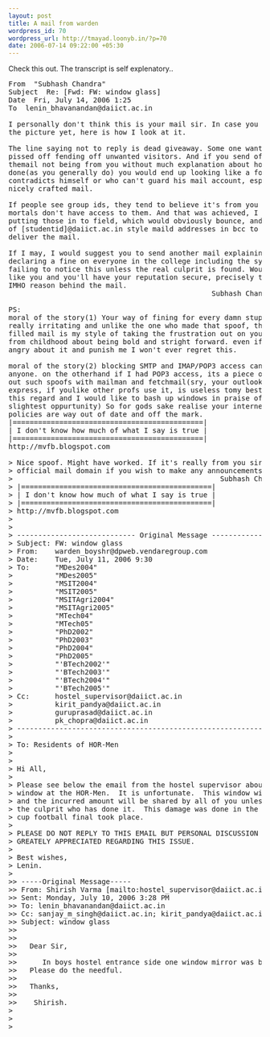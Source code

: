 ```yaml
--- 
layout: post
title: A mail from warden
wordpress_id: 70
wordpress_url: http://tmayad.loonyb.in/?p=70
date: 2006-07-14 09:22:00 +05:30
---
```

<p>Check this out. The transcript is self explenatory..</p>

<pre>
From  "Subhash Chandra" <subhash_dontireddy@daiict.ac.in>
Subject  Re: [Fwd: FW: window glass]
Date  Fri, July 14, 2006 1:25
To  lenin_bhavanandan@daiict.ac.in

I personally don't think this is your mail sir. In case you haven't got
the picture yet, here is how I look at it.

The line saying not to reply is dead giveaway. Some one wants you to get
pissed off fending off unwanted visitors. And if you send of a mail about
themail not being from you without much explanation about how it is
done(as you generally do) you would end up looking like a fool who
contradicts himself or who can't guard his mail account, esp. after that
nicely crafted mail.

If people see group ids, they tend to believe it's from you as us lesser
mortals don't have access to them. And that was achieved, I think, by
putting those in to field, which would obviously bounce, and the long list
of [studentid]@daiict.ac.in style maild addresses in bcc to actually
deliver the mail.

If I may, I would suggest you to send another mail explaining this and
declaring a fine on everyone in the college including the sys admins for
failing to notice this unless the real culprit is found. Would be so much
like you and you'll have your reputation secure, precisely the content and
IMHO reason behind the mail.
                                                Subhash Chandra

PS:
moral of the story(1) Your way of fining for every damn stupid thing is
really irritating and unlike the one who made that spoof, this sircasm
filled mail is my style of taking the frustration out on you. I was taught
from childhood about being bold and stright forward. even if you are tobe
angry about it and punish me I won't ever regret this.

moral of the story(2) blocking SMTP and IMAP/POP3 access can not stop
anyone. on the otherhand if I had POP3 access, its a piece of cake to fish
out such spoofs with mailman and fetchmail(sry, your outlook/outlook
express, if youlike other profs use it, is useless tomy best knowledge in
this regard and I would like to bash up windows in praise of linux at the
slightest oppurtunity) So for gods sake realise your internet/intranet
policies are way out of date and off the mark.
|=============================================|
| I don't know how much of what I say is true |
|=============================================|
http://mvfb.blogspot.com

> Nice spoof. Might have worked. If it's really from you sir, please use
> official mail domain if you wish to make any announcements.
>                                                 Subhash Chandra
> |=============================================|
> | I don't know how much of what I say is true |
> |=============================================|
> http://mvfb.blogspot.com
>
>
> ---------------------------- Original Message ----------------------------
> Subject: FW: window glass
> From:    warden_boyshr@dpweb.vendaregroup.com
> Date:    Tue, July 11, 2006 9:30
> To:      "MDes2004" <mdes2004@da-iict.org>
>          "MDes2005" <mdes2005@da-iict.org>
>          "MSIT2004" <msit2004@da-iict.org>
>          "MSIT2005" <msit2005@da-iict.org>
>          "MSITAgri2004" <msitagri2004@da-iict.org>
>          "MSITAgri2005" <msitagri2005@da-iict.org>
>          "MTech04" <mtech2004@da-iict.org>
>          "MTech05" <mtech2005@da-iict.org>
>          "PhD2002" <phd2002@da-iict.org>
>          "PhD2003" <phd2003@da-iict.org>
>          "PhD2004" <phd2004@da-iict.org>
>          "PhD2005" <phd2005@da-iict.org>
>          "'BTech2002'" <btech2002@da-iict.org>
>          "'BTech2003'" <btech2003@da-iict.org>
>          "'BTech2004'" <btech2004@da-iict.org>
>          "'BTech2005'" <btech2005@da-iict.org>
> Cc:      hostel_supervisor@daiict.ac.in
>          kirit_pandya@daiict.ac.in
>          guruprasad@daiict.ac.in
>          pk_chopra@daiict.ac.in
> --------------------------------------------------------------------------
>
> To: Residents of HOR-Men
>
>
> Hi All,
>
> Please see below the email from the hostel supervisor about a broken
> window at the HOR-Men.  It is unfortunate.  This window will be repaired
> and the incurred amount will be shared by all of you unless you identify
> the culprit who has done it.  This damage was done in the night when world
> cup football final took place.
>
> PLEASE DO NOT REPLY TO THIS EMAIL BUT PERSONAL DISCUSSION WITH ME WILL BE
> GREATELY APPRECIATED REGARDING THIS ISSUE.
>
> Best wishes,
> Lenin.
>
>> -----Original Message-----
>> From: Shirish Varma [mailto:hostel_supervisor@daiict.ac.in]
>> Sent: Monday, July 10, 2006 3:28 PM
>> To: lenin_bhavanandan@daiict.ac.in
>> Cc: sanjay_m_singh@daiict.ac.in; kirit_pandya@daiict.ac.in
>> Subject: window glass
>>
>>
>>   Dear Sir,
>>
>>      In boys hostel entrance side one window mirror was broken.
>>   Please do the needful.
>>
>>   Thanks,
>>
>>    Shirish.
>
>
>
</pre>
